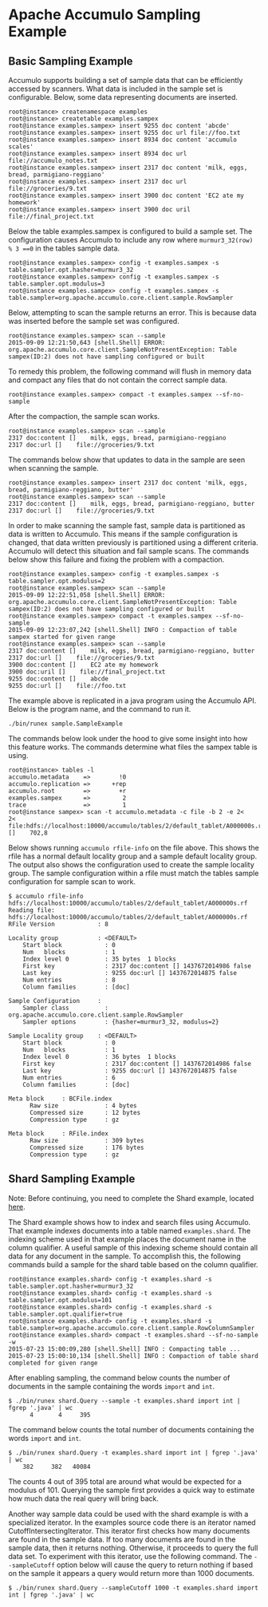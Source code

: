 <!--
Licensed to the Apache Software Foundation (ASF) under one or more
contributor license agreements.  See the NOTICE file distributed with
this work for additional information regarding copyright ownership.
The ASF licenses this file to You under the Apache License, Version 2.0
(the "License"); you may not use this file except in compliance with
the License.  You may obtain a copy of the License at

    http://www.apache.org/licenses/LICENSE-2.0

Unless required by applicable law or agreed to in writing, software
distributed under the License is distributed on an "AS IS" BASIS,
WITHOUT WARRANTIES OR CONDITIONS OF ANY KIND, either express or implied.
See the License for the specific language governing permissions and
limitations under the License.
-->
# Apache Accumulo Sampling Example

Basic Sampling Example
----------------------

Accumulo supports building a set of sample data that can be efficiently
accessed by scanners.  What data is included in the sample set is configurable.
Below, some data representing documents are inserted.  

    root@instance> createnamespace examples
    root@instance> createtable examples.sampex
    root@instance examples.sampex> insert 9255 doc content 'abcde'
    root@instance examples.sampex> insert 9255 doc url file://foo.txt
    root@instance examples.sampex> insert 8934 doc content 'accumulo scales'
    root@instance examples.sampex> insert 8934 doc url file://accumulo_notes.txt
    root@instance examples.sampex> insert 2317 doc content 'milk, eggs, bread, parmigiano-reggiano'
    root@instance examples.sampex> insert 2317 doc url file://groceries/9.txt
    root@instance examples.sampex> insert 3900 doc content 'EC2 ate my homework'
    root@instance examples.sampex> insert 3900 doc uril file://final_project.txt

Below the table examples.sampex is configured to build a sample set.  The configuration
causes Accumulo to include any row where `murmur3_32(row) % 3 ==0` in the
tables sample data.

    root@instance examples.sampex> config -t examples.sampex -s table.sampler.opt.hasher=murmur3_32
    root@instance examples.sampex> config -t examples.sampex -s table.sampler.opt.modulus=3
    root@instance examples.sampex> config -t examples.sampex -s table.sampler=org.apache.accumulo.core.client.sample.RowSampler

Below, attempting to scan the sample returns an error.  This is because data
was inserted before the sample set was configured.

    root@instance examples.sampex> scan --sample
    2015-09-09 12:21:50,643 [shell.Shell] ERROR: org.apache.accumulo.core.client.SampleNotPresentException: Table sampex(ID:2) does not have sampling configured or built

To remedy this problem, the following command will flush in memory data and
compact any files that do not contain the correct sample data.   

    root@instance examples.sampex> compact -t examples.sampex --sf-no-sample

After the compaction, the sample scan works.  

    root@instance examples.sampex> scan --sample
    2317 doc:content []    milk, eggs, bread, parmigiano-reggiano
    2317 doc:url []    file://groceries/9.txt

The commands below show that updates to data in the sample are seen when
scanning the sample.

    root@instance examples.sampex> insert 2317 doc content 'milk, eggs, bread, parmigiano-reggiano, butter'
    root@instance examples.sampex> scan --sample
    2317 doc:content []    milk, eggs, bread, parmigiano-reggiano, butter
    2317 doc:url []    file://groceries/9.txt

In order to make scanning the sample fast, sample data is partitioned as data is
written to Accumulo.  This means if the sample configuration is changed, that
data written previously is partitioned using a different criteria.  Accumulo
will detect this situation and fail sample scans.  The commands below show this
failure and fixing the problem with a compaction.

    root@instance examples.sampex> config -t examples.sampex -s table.sampler.opt.modulus=2
    root@instance examples.sampex> scan --sample
    2015-09-09 12:22:51,058 [shell.Shell] ERROR: org.apache.accumulo.core.client.SampleNotPresentException: Table sampex(ID:2) does not have sampling configured or built
    root@instance examples.sampex> compact -t examples.sampex --sf-no-sample
    2015-09-09 12:23:07,242 [shell.Shell] INFO : Compaction of table sampex started for given range
    root@instance examples.sampex> scan --sample
    2317 doc:content []    milk, eggs, bread, parmigiano-reggiano, butter
    2317 doc:url []    file://groceries/9.txt
    3900 doc:content []    EC2 ate my homework
    3900 doc:uril []    file://final_project.txt
    9255 doc:content []    abcde
    9255 doc:url []    file://foo.txt

The example above is replicated in a java program using the Accumulo API.
Below is the program name, and the command to run it.

    ./bin/runex sample.SampleExample

The commands below look under the hood to give some insight into how this
feature works.  The commands determine what files the sampex table is using.

    root@instance> tables -l
    accumulo.metadata    =>        !0
    accumulo.replication =>      +rep
    accumulo.root        =>        +r
    examples.sampex      =>         2
    trace                =>         1
    root@instance sampex> scan -t accumulo.metadata -c file -b 2 -e 2<
    2< file:hdfs://localhost:10000/accumulo/tables/2/default_tablet/A000000s.rf []    702,8

Below shows running `accumulo rfile-info` on the file above.  This shows the
rfile has a normal default locality group and a sample default locality group.
The output also shows the configuration used to create the sample locality
group.  The sample configuration within a rfile must match the tables sample
configuration for sample scan to work.

    $ accumulo rfile-info hdfs://localhost:10000/accumulo/tables/2/default_tablet/A000000s.rf
    Reading file: hdfs://localhost:10000/accumulo/tables/2/default_tablet/A000000s.rf
    RFile Version            : 8
    
    Locality group           : <DEFAULT>
    	Start block            : 0
    	Num   blocks           : 1
    	Index level 0          : 35 bytes  1 blocks
    	First key              : 2317 doc:content [] 1437672014986 false
    	Last key               : 9255 doc:url [] 1437672014875 false
    	Num entries            : 8
    	Column families        : [doc]
    
    Sample Configuration     :
    	Sampler class          : org.apache.accumulo.core.client.sample.RowSampler
    	Sampler options        : {hasher=murmur3_32, modulus=2}

    Sample Locality group    : <DEFAULT>
    	Start block            : 0
    	Num   blocks           : 1
    	Index level 0          : 36 bytes  1 blocks
    	First key              : 2317 doc:content [] 1437672014986 false
    	Last key               : 9255 doc:url [] 1437672014875 false
    	Num entries            : 6
    	Column families        : [doc]
    
    Meta block     : BCFile.index
          Raw size             : 4 bytes
          Compressed size      : 12 bytes
          Compression type     : gz

    Meta block     : RFile.index
          Raw size             : 309 bytes
          Compressed size      : 176 bytes
          Compression type     : gz


Shard Sampling Example
----------------------

Note: Before continuing, you need to complete the Shard example, located [here][shard].

The Shard example shows how to index and search files using Accumulo.  That
example indexes documents into a table named `examples.shard`.  The indexing scheme used
in that example places the document name in the column qualifier.  A useful
sample of this indexing scheme should contain all data for any document in the
sample.   To accomplish this, the following commands build a sample for the
shard table based on the column qualifier.

    root@instance examples.shard> config -t examples.shard -s table.sampler.opt.hasher=murmur3_32
    root@instance examples.shard> config -t examples.shard -s table.sampler.opt.modulus=101
    root@instance examples.shard> config -t examples.shard -s table.sampler.opt.qualifier=true
    root@instance examples.shard> config -t examples.shard -s table.sampler=org.apache.accumulo.core.client.sample.RowColumnSampler
    root@instance examples.shard> compact -t examples.shard --sf-no-sample -w
    2015-07-23 15:00:09,280 [shell.Shell] INFO : Compacting table ...
    2015-07-23 15:00:10,134 [shell.Shell] INFO : Compaction of table shard completed for given range

After enabling sampling, the command below counts the number of documents in
the sample containing the words `import` and `int`.     

    $ ./bin/runex shard.Query --sample -t examples.shard import int | fgrep '.java' | wc
          4       4     395

The command below counts the total number of documents containing the words
`import` and `int`.

    $ ./bin/runex shard.Query -t examples.shard import int | fgrep '.java' | wc
        382     382   40084

The counts 4 out of 395 total are around what would be expected for a modulus
of 101.  Querying the sample first provides a quick way to estimate how much data
the real query will bring back. 

Another way sample data could be used with the shard example is with a
specialized iterator.  In the examples source code there is an iterator named
CutoffIntersectingIterator.  This iterator first checks how many documents are
found in the sample data.  If too many documents are found in the sample data,
then it returns nothing.  Otherwise, it proceeds to query the full data set.
To experiment with this iterator, use the following command.  The
`--sampleCutoff` option below will cause the query to return nothing if based
on the sample it appears a query would return more than 1000 documents.

    $ ./bin/runex shard.Query --sampleCutoff 1000 -t examples.shard import int | fgrep '.java' | wc

[shard]: shard.md
